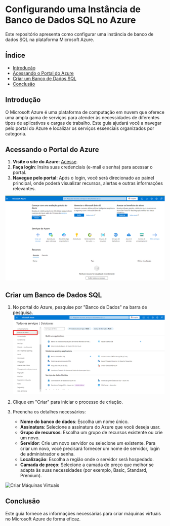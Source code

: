 # Configurando uma Instância de Banco de Dados SQL no Azure


Este repositório apresenta como configurar uma instância de banco de dados SQL na plataforma Microsoft Azure.

## Índice

- [Introdução](#introdução)
- [Acessando o Portal do Azure](#acessando-o-portal-do-azure)
- [Criar um Banco de Dados SQL](#criar-um-banco-de-dados-sQL)
- [Conclusão](#conclusão)

## Introdução

O Microsoft Azure é uma plataforma de computação em nuvem que oferece uma ampla gama de serviços para atender às necessidades de diferentes tipos de aplicativos e cargas de trabalho. Este guia ajudará você a navegar pelo portal do Azure e localizar os serviços essenciais organizados por categoria.

## Acessando o Portal do Azure

1. **Visite o site do Azure**: [Acesse](https://portal.azure.com).
2. **Faça login**: Insira suas credenciais (e-mail e senha) para acessar o portal.
3. **Navegue pelo portal**: Após o login, você será direcionado ao painel principal, onde poderá visualizar recursos, alertas e outras informações relevantes.

![Dashboard](https://github.com/Doni-zete/azure-az900/blob/main/localizando-servicos-por-categoria/img/img1.png)

## Criar um Banco de Dados SQL

1. No portal do Azure, pesquise por "Banco de Dados" na barra de pesquisa.
   ![Banco de Dados](https://github.com/Doni-zete/azure-az900/blob/main/localizando-servicos-por-categoria/img/img4.png)

2. Clique em "Criar" para iniciar o processo de criação.
3. Preencha os detalhes necessários:
   - **Nome do banco de dados**: Escolha um nome único.
   - **Assinatura**: Selecione a assinatura do Azure que você deseja usar.
   - **Grupo de recursos**: Escolha um grupo de recursos existente ou crie um novo.
   - **Servidor**: Crie um novo servidor ou selecione um existente. Para criar um novo, você precisará fornecer um nome de servidor, login de administrador e senha.
   - **Localização**: Escolha a região onde o servidor será hospedado.
   - **Camada de preço**: Selecione a camada de preço que melhor se adapta às suas necessidades (por exemplo, Basic, Standard, Premium).

![Criar Máquinas Virtuais](https://github.com/Doni-zete/azure-az900/blob/main/configurando-uma-instância-de-banco-de-dados-na-azure/img/img1.png)


## Conclusão
Este guia  fornece as informações necessárias para criar máquinas virtuais no Microsoft Azure de forma eficaz.
